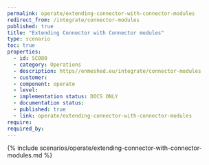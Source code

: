 ```yaml
---
permalink: operate/extending-connector-with-connector-modules
redirect_from: /integrate/connector-modules
published: true
title: "Extending Connector with Connector modules"
type: scenario
toc: true
properties:
  - id: SC080
  - category: Operations
  - description: https//enmeshed.eu/integrate/connector-modules
  - customer:
  - component: operate
  - level:
  - implementation status: DOCS ONLY
  - documentation status:
  - published: true
  - link: operate/extending-connector-with-connector-modules
require:
required_by:
---
```


{% include scenarios/operate/extending-connector-with-connector-modules.md %}
